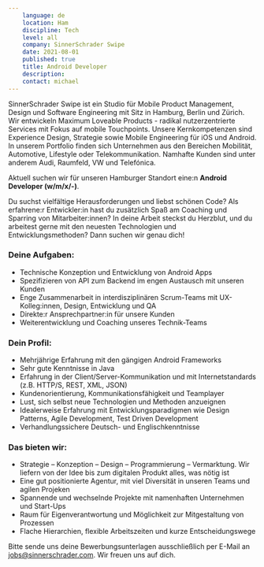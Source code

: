 ```yaml
---
    language: de
    location: Ham
    discipline: Tech
    level: all
    company: SinnerSchrader Swipe
    date: 2021-08-01
    published: true
    title: Android Developer
    description: 
    contact: michael
---
```


SinnerSchrader Swipe ist ein Studio für Mobile Product Management, Design und Software Engineering mit Sitz in Hamburg, Berlin und Zürich. Wir entwickeln Maximum Loveable Products - radikal nutzerzentrierte Services mit Fokus auf mobile Touchpoints. Unsere Kernkompetenzen sind Experience Design, Strategie sowie Mobile Engineering für iOS und Android. In unserem Portfolio finden sich Unternehmen aus den Bereichen Mobilität, Automotive, Lifestyle oder Telekommunikation. Namhafte Kunden sind unter anderem Audi, Raumfeld, VW und Telefónica.

Aktuell suchen wir für unseren Hamburger Standort eine:n **Android Developer (w/m/x/-)**.

Du suchst vielfältige Herausforderungen und liebst schönen Code? Als erfahrene:r Entwickler:in hast du zusätzlich Spaß am Coaching und Sparring von Mitarbeiter:innen? In deine Arbeit steckst du Herzblut, und du arbeitest gerne mit den neuesten Technologien und Entwicklungsmethoden? Dann suchen wir genau dich!

### Deine Aufgaben:

- Technische Konzeption und Entwicklung von Android Apps
- Spezifizieren von API zum Backend im engen Austausch mit unseren Kunden
- Enge Zusammenarbeit in interdisziplinären Scrum-Teams mit UX-Kolleg:innen, Design, Entwicklung und QA
- Direkte:r Ansprechpartner:in für unsere Kunden
- Weiterentwicklung und Coaching unseres Technik-Teams

### Dein Profil:

- Mehrjährige Erfahrung mit den gängigen Android Frameworks
- Sehr gute Kenntnisse in Java
- Erfahrung in der Client/Server-Kommunikation und mit Internetstandards (z.B. HTTP/S, REST, XML, JSON)
- Kundenorientierung, Kommunikationsfähigkeit und Teamplayer
- Lust, sich selbst neue Technologien und Methoden anzueignen
- Idealerweise Erfahrung mit Entwicklungsparadigmen wie Design Patterns, Agile Development, Test Driven Development
- Verhandlungssichere Deutsch- und Englischkenntnisse

### Das bieten wir:

- Strategie – Konzeption – Design – Programmierung – Vermarktung. Wir liefern von der Idee bis zum digitalen Produkt alles, was nötig ist
- Eine gut positionierte Agentur, mit viel Diversität in unseren Teams und agilen Projeken
- Spannende und wechselnde Projekte mit namenhaften Unternehmen und Start-Ups
- Raum für Eigenverantwortung und Möglichkeit zur Mitgestaltung von Prozessen
- Flache Hierarchien, flexible Arbeitszeiten und kurze Entscheidungswege 

Bitte sende uns deine Bewerbungsunterlagen ausschließlich per E-Mail an <jobs@sinnerschrader.com>. Wir freuen uns auf dich.
